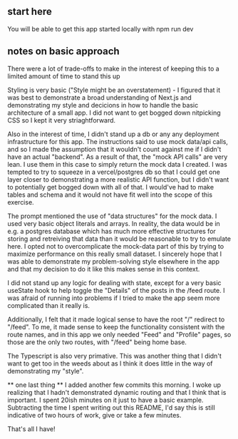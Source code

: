## start here

You will be able to get this app started locally with npm run dev

## notes on basic approach

There were a lot of trade-offs to make in the interest of keeping this to a limited amount of time to stand this up

Styling is very basic ("Style might be an overstatement) - I figured that it was best to demonstrate a broad understanding of Next.js and
demonstrating my style and decicions in how to handle the basic architecture of a small app. I did not want to get bogged down nitpicking CSS
so I kept it very striaghtforward.

Also in the interest of time, I didn't stand up a db or any any deployment infrastructure for this app. The instructions said to use mock data/api calls,
and so I made the assumption that it wouldn't count against me if I didn't have an actual "backend". As a result of that, the "mock API calls" are very lean.
I use them in this case to simply return the mock data I created. I was tempted to try to squeeze in a vercel/postgres db so that I could get one layer closer to
demonstrating a more realistic API function, but I didn't want to potentially get bogged down with all of that. I would've had to make tables and schema and it
would not have fit well into the scope of this exercise.

The prompt mentioned the use of "data structures" for the mock data. I used very basic object literals and arrays. In reality, the data would be in e.g.
a postgres database which has much more effective structures for storing and retreiving that data than it would be reasonable to try to emulate here.
I opted not to overcomplicate the mock-data part of this by trying to maximize performance on this really small dataset.
I sincerely hope that I was able to demonstrate my problem-solving style elsewhere in the app
and that my decision to do it like this makes sense in this context.

I did not stand up any logic for dealing with state, except for a very basic useState hook to help toggle the "Details" of the posts in the /feed route.
I was afraid of running into problems if I tried to make the app seem more complicated than it really is.

Additionally, I felt that it made logical sense to have the root "/" redirect to "/feed". To me, it made sense to keep the functionality consistent with the route names,
and in this app we only needed "Feed" and "Profile" pages, so those are the only two routes, with "/feed" being home base.

The Typescript is also very primative. This was another thing that I didn't want to get too in the weeds about as I think it does little in the way of
demonstrating my "style".

** one last thing **
I added another few commits this morning. I woke up realizing that I hadn't demonstrated dynamic routing and that I think that is important. I spent 20ish minutes on it just to have a basic example.
Subtracting the time I spent writing out this README, I'd say this is still indicative of two hours of work, give or take a few minutes. 

That's all I have!
